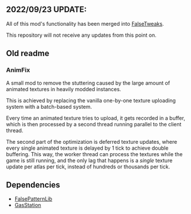 ## 2022/09/23 UPDATE:
All of this mod's functionality has been merged into [FalseTweaks](https://github.com/FalsePattern/FalseTweaks).

This repository will not receive any updates from this point on.

## Old readme

### AnimFix
A small mod to remove the stuttering caused by the large amount of animated textures in heavily modded instances.

This is achieved by replacing the vanilla one-by-one texture uploading system with a batch-based system.

Every time an animated texture tries to upload, it gets recorded in a buffer, which is then processed by a second thread
running parallel to the client thread.

The second part of the optimization is deferred texture updates, where every single animated texture is delayed by 1 tick
to achieve double buffering. This way, the worker thread can process the textures while the game is still running,
and the only lag that happens is a *single* texture update per atlas per tick, instead of hundreds or thousands per tick.

## Dependencies
- [FalsePatternLib](https://github.com/FalsePattern/FalsePatternLib)
- [GasStation](https://github.com/FalsePattern/GasStation)
